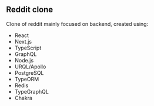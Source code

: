 ## Reddit clone 

Clone of reddit mainly focused on backend, created using:

- React
- Next.js
- TypeScript
- GraphQL
- Node.js
- URQL/Apollo
- PostgreSQL
- TypeORM
- Redis
- TypeGraphQL
- Chakra
